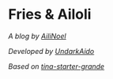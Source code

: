 # Fries & Ailoli

*A blog by [AiliNoel](https://github.com/AiliNoel)*

*Developed by [UndarkAido](https://github.com/UndarkAido)*

*Based on [tina-starter-grande](https://github.com/tinacms/tina-starter-grande)*